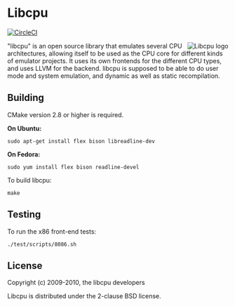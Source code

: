 # Libcpu

[![CircleCI](https://circleci.com/gh/libcpu/libcpu.svg?style=svg)](https://circleci.com/gh/libcpu/libcpu)

<img src="https://raw.github.com/libcpu/libcpu/master/images/libcpu.png" alt="Libcpu logo" align="right" />

"libcpu" is an open source library that emulates several CPU architectures,
allowing itself to be used as the CPU core for different kinds of emulator
projects. It uses its own frontends for the different CPU types, and uses LLVM
for the backend. libcpu is supposed to be able to do user mode and system
emulation, and dynamic as well as static recompilation.

## Building

CMake version 2.8 or higher is required.

**On Ubuntu:**

```
sudo apt-get install flex bison libreadline-dev
```

**On Fedora:**

```
sudo yum install flex bison readline-devel
```

To build libcpu:

```
make
```

## Testing

To run the x86 front-end tests:

```
./test/scripts/8086.sh
```

## License

Copyright (c) 2009-2010, the libcpu developers

Libcpu is distributed under the 2-clause BSD license.
